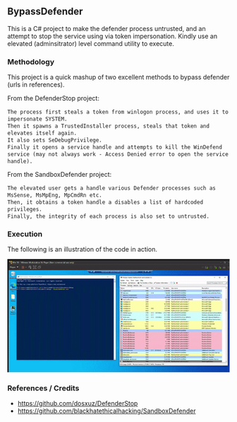 ## BypassDefender

This is a C# project to make the defender process untrusted, and an attempt to stop the service using via token impersonation.
Kindly use an elevated (adminsitrator) level command utility to execute.

### Methodology

This project is a quick mashup of two excellent methods to bypass defender (urls in references).

From the DefenderStop project:
```
The process first steals a token from winlogon process, and uses it to impersonate SYSTEM.
Then it spawns a TrustedInstaller process, steals that token and elevates itself again.
It also sets SeDebugPrivilege.
Finally it opens a service handle and attempts to kill the WinDefend service (may not always work - Access Denied error to open the service handle).
```

From the SandboxDefender project:
```
The elevated user gets a handle various Defender processes such as MsSense, MsMpEng, MpCmdRn etc.
Then, it obtains a token handle a disables a list of hardcoded privileges.
Finally, the integrity of each process is also set to untrusted.
```


### Execution

The following is an illustration of the code in action.

![working_gif](working.gif)

### References / Credits

- https://github.com/dosxuz/DefenderStop
- https://github.com/blackhatethicalhacking/SandboxDefender
